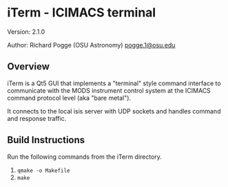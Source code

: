 # iTerm - ICIMACS terminal
Version: 2.1.0

Author: Richard Pogge (OSU Astronomy) pogge.1@osu.edu

## Overview
iTerm is a Qt5 GUI that implements a "terminal" style command interface to communicate with the MODS instrument control system at the ICIMACS command protocol level (aka "bare metal").

It connects to the local isis server with UDP sockets and handles command and response traffic.

## Build Instructions
Run the following commands from the iTerm directory.
1) `qmake -o Makefile`
2) `make`